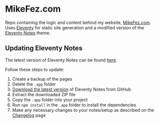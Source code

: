 # MikeFez.com

Repo containing the logic and content behind my website, [MikeFez.com](https://MikeFez.com). Uses [Eleventy](https://www.11ty.dev/) for static site generation and a modified version of the [Eleventy Notes](https://eleventy-notes.sandroroth.com/) theme.

## Updating Eleventy Notes

The latest version of Eleventy Notes can be found [here](https://github.com/rothsandro/eleventy-notes/blob/main/Releases/Changelog.md).

Follow these steps to update:
1. Create a backup of the pages
2. Delete the `.app` folder
3. [Download the latest version](https://github.com/rothsandro/eleventy-notes/archive/refs/heads/main.zip) of Eleventy Notes from GitHub
4. Extract the downloaded ZIP file
5. Copy the `.app` folder into your project
6. Run `npm install` in the `.app` folder to install the dependencies
7. Make any necessary changes to your notes/setup as described on the [Changelog](https://github.com/rothsandro/eleventy-notes/blob/main/Releases/Changelog.md) page